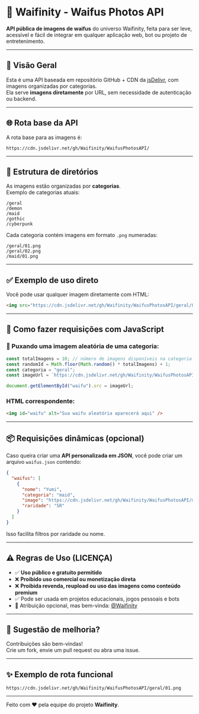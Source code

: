
# 📸 Waifinity - Waifus Photos API

**API pública de imagens de waifus** do universo Waifinity, feita para ser leve, acessível e fácil de integrar em qualquer aplicação web, bot ou projeto de entretenimento.

---

## 🚀 Visão Geral

Esta é uma API baseada em repositório GitHub + CDN da [jsDelivr](https://www.jsdelivr.com/), com imagens organizadas por categorias.  
Ela serve **imagens diretamente** por URL, sem necessidade de autenticação ou backend.

---

## 🌐 Rota base da API

A rota base para as imagens é:

```
https://cdn.jsdelivr.net/gh/Waifinity/WaifusPhotosAPI/
```

---

## 📁 Estrutura de diretórios

As imagens estão organizadas por **categorias**.  
Exemplo de categorias atuais:

```
/geral
/demon
/maid
/gothic
/cyberpunk
```

Cada categoria contém imagens em formato `.png` numeradas:

```
/geral/01.png
/geral/02.png
/maid/01.png
```

---

## ✅ Exemplo de uso direto

Você pode usar qualquer imagem diretamente com HTML:

```html
<img src="https://cdn.jsdelivr.net/gh/Waifinity/WaifusPhotosAPI/geral/01.png" alt="Waifu" />
```

---

## 🧠 Como fazer requisições com JavaScript

### 🔁 Puxando uma imagem aleatória de uma categoria:

```js
const totalImagens = 10; // número de imagens disponíveis na categoria
const randomId = Math.floor(Math.random() * totalImagens) + 1;
const categoria = "geral";
const imageUrl = `https://cdn.jsdelivr.net/gh/Waifinity/WaifusPhotosAPI/${categoria}/${String(randomId).padStart(2, '0')}.png`;

document.getElementById("waifu").src = imageUrl;
```

### HTML correspondente:
```html
<img id="waifu" alt="Sua waifu aleatória aparecerá aqui" />
```

---

## 📦 Requisições dinâmicas (opcional)

Caso queira criar uma **API personalizada em JSON**, você pode criar um arquivo `waifus.json` contendo:

```json
{
  "waifus": [
    {
      "nome": "Yumi",
      "categoria": "maid",
      "image": "https://cdn.jsdelivr.net/gh/Waifinity/WaifusPhotosAPI/maid/01.png",
      "raridade": "SR"
    }
  ]
}
```

Isso facilita filtros por raridade ou nome.

---

## ⚠️ Regras de Uso (LICENÇA)

- ✅ **Uso público e gratuito permitido**
- ❌ **Proibido uso comercial ou monetização direta**
- ❌ **Proibida revenda, reupload ou uso das imagens como conteúdo premium**
- ✅ Pode ser usada em projetos educacionais, jogos pessoais e bots
- 📢 Atribuição opcional, mas bem-vinda: [@Waifinity](https://github.com/Waifinity)

---

## 📮 Sugestão de melhoria?

Contribuições são bem-vindas!  
Crie um fork, envie um pull request ou abra uma issue.

---

## ✨ Exemplo de rota funcional

```
https://cdn.jsdelivr.net/gh/Waifinity/WaifusPhotosAPI/geral/01.png
```

---

Feito com ❤️ pela equipe do projeto **Waifinity**.
